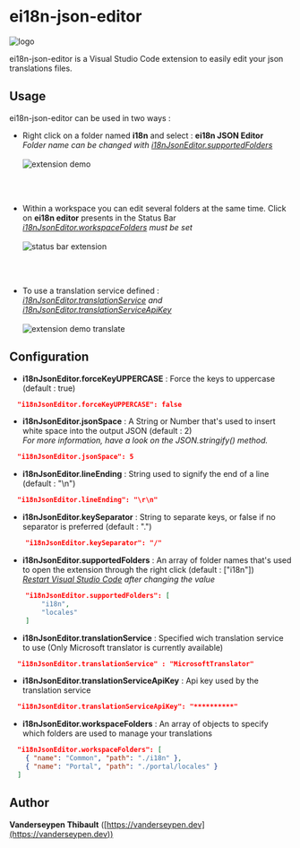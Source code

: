 # ei18n-json-editor

![logo](https://vanderseypen.dev/assets/images/i18n/logo-large.png)

ei18n-json-editor is a Visual Studio Code extension to easily edit your json translations files.
<br>

## Usage

ei18n-json-editor can be used in two ways :

-   Right click on a folder named **i18n** and select : **ei18n JSON Editor** <br>
    _Folder name can be changed with <ins>i18nJsonEditor.supportedFolders</ins>_<br><br> ![extension demo](media/demo.gif)

<br><br>

-   Within a workspace you can edit several folders at the same time. Click on **ei18n editor** presents in the Status Bar <br>
    _<ins>i18nJsonEditor.workspaceFolders</ins> must be set_<br><br> ![status bar extension](https://vanderseypen.dev/assets/images/i18n/workspace.png)

<br><br>

-   To use a translation service defined : <br>
    _<ins>i18nJsonEditor.translationService</ins> and <ins>i18nJsonEditor.translationServiceApiKey</ins>_<br><br> ![extension demo translate](media/demo-translate.gif)

## Configuration

-   **i18nJsonEditor.forceKeyUPPERCASE** : Force the keys to uppercase (default : true)

```json
  "i18nJsonEditor.forceKeyUPPERCASE": false
```

-   **i18nJsonEditor.jsonSpace** : A String or Number that's used to insert white space into the output JSON (default : 2) <br>
    _For more information, have a look on the JSON.stringify() method._

```json
  "i18nJsonEditor.jsonSpace": 5
```

-   **i18nJsonEditor.lineEnding** : String used to signify the end of a line (default : "\n")

```json
  "i18nJsonEditor.lineEnding": "\r\n"
```

-   **i18nJsonEditor.keySeparator** : String to separate keys, or false if no separator is preferred (default : ".")

```json
    "i18nJsonEditor.keySeparator": "/"
```

-   **i18nJsonEditor.supportedFolders** : An array of folder names that's used to open the extension through the right click (default : ["i18n"]) <br> _<ins>Restart Visual Studio Code</ins> after changing the value_

```json
    "i18nJsonEditor.supportedFolders": [
        "i18n",
        "locales"
    ]
```

-   **i18nJsonEditor.translationService** : Specified wich translation service to use (Only Microsoft translator is currently available)

```json
  "i18nJsonEditor.translationService" : "MicrosoftTranslator"
```

-   **i18nJsonEditor.translationServiceApiKey** : Api key used by the translation service

```json
  "i18nJsonEditor.translationServiceApiKey": "**********"
```

-   **i18nJsonEditor.workspaceFolders** : An array of objects to specify which folders are used to manage your translations

```json
  "i18nJsonEditor.workspaceFolders": [
    { "name": "Common", "path": "./i18n" },
    { "name": "Portal", "path": "./portal/locales" }
  ]
```

## Author

**Vanderseypen Thibault** ([https://vanderseypen.dev](https://vanderseypen.dev))

